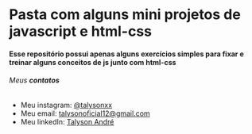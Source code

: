 # Pasta com alguns mini projetos de javascript e html-css

#### Esse repositório possui apenas alguns exercícios simples para fixar e treinar alguns conceitos de js junto com html-css

###### Meus **contatos**
* Meu instagram: [@talysonxx](https://instagram.com/talysonxx)
* Meu email: talysonoficial12@gmail.com
* Meu linkedIn: [Talyson André](https://www.linkedin.com/in/talyson-andre-101897170/)
